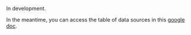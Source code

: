 In development. <br/>

In the meantime, you can access the table of data sources in this [google doc](https://docs.google.com/document/d/1LQ0Wiopsji4b6LbDhWZyvG4E_9bYwVk6mSGYrr1LKto/edit?usp=sharing).
